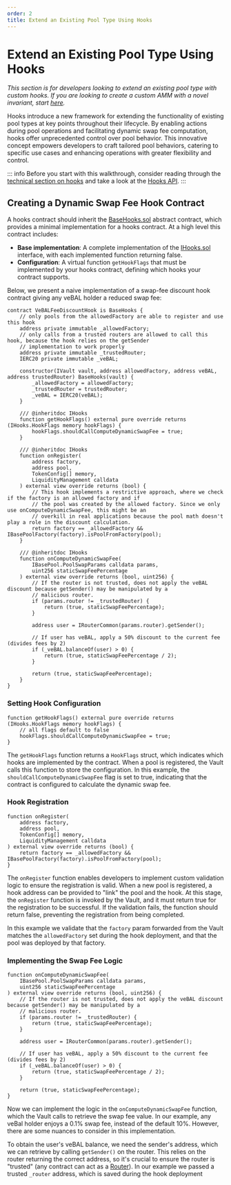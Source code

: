 ```yaml
---
order: 2
title: Extend an Existing Pool Type Using Hooks
---
```


# Extend an Existing Pool Type Using Hooks

_This section is for developers looking to extend an existing pool type with custom hooks. If you are looking to create a custom AMM with a novel invariant, start [here](/build-a-custom-amm/build-an-amm/create-custom-amm-with-novel-invariant.html)._

Hooks introduce a new framework for extending the functionality of existing pool types at key points throughout their lifecycle. By enabling actions during pool operations and facilitating dynamic swap fee computation, hooks offer unprecedented control over pool behavior. This innovative concept empowers developers to craft tailored pool behaviors, catering to specific use cases and enhancing operations with greater flexibility and control.

::: info
Before you start with this walkthrough, consider reading through the [technical section on hooks](/concepts/core-concepts/hooks.html#hook-contracts) and take a look at the [Hooks API](/developer-reference/contracts/hooks-api.html).
:::

## Creating a Dynamic Swap Fee Hook Contract

A hooks contract should inherit the [BaseHooks.sol](https://github.com/balancer/balancer-v3-monorepo/blob/main/pkg/vault/contracts/BaseHooks.sol) abstract contract, which provides a minimal implementation for a hooks contract. At a high level this contract includes:
* **Base implementation**: A complete implementation of the [IHooks.sol](https://github.com/balancer/balancer-v3-monorepo/blob/main/pkg/interfaces/contracts/vault/IHooks.sol) interface, with each implemented function returning false.
* **Configuration**: A virtual function `getHookFlags` that must be implemented by your hooks contract, defining which hooks your contract supports.

Below, we present a naive implementation of a swap-fee discount hook contract giving any veBAL holder a reduced swap fee:

```solidity
contract VeBALFeeDiscountHook is BaseHooks {
    // only pools from the allowedFactory are able to register and use this hook
    address private immutable _allowedFactory;
    // only calls from a trusted routers are allowed to call this hook, because the hook relies on the getSender
    // implementation to work properly
    address private immutable _trustedRouter;
    IERC20 private immutable _veBAL;

    constructor(IVault vault, address allowedFactory, address veBAL, address trustedRouter) BaseHooks(vault) {
        _allowedFactory = allowedFactory;
        _trustedRouter = trustedRouter;
        _veBAL = IERC20(veBAL);
    }

    /// @inheritdoc IHooks
    function getHookFlags() external pure override returns (IHooks.HookFlags memory hookFlags) {
        hookFlags.shouldCallComputeDynamicSwapFee = true;
    }

    /// @inheritdoc IHooks
    function onRegister(
        address factory,
        address pool,
        TokenConfig[] memory,
        LiquidityManagement calldata
    ) external view override returns (bool) {
        // This hook implements a restrictive approach, where we check if the factory is an allowed factory and if
        // the pool was created by the allowed factory. Since we only use onComputeDynamicSwapFee, this might be an
        // overkill in real applications because the pool math doesn't play a role in the discount calculation.
        return factory == _allowedFactory && IBasePoolFactory(factory).isPoolFromFactory(pool);
    }

    /// @inheritdoc IHooks
    function onComputeDynamicSwapFee(
        IBasePool.PoolSwapParams calldata params,
        uint256 staticSwapFeePercentage
    ) external view override returns (bool, uint256) {
        // If the router is not trusted, does not apply the veBAL discount because getSender() may be manipulated by a
        // malicious router.
        if (params.router != _trustedRouter) {
            return (true, staticSwapFeePercentage);
        }

        address user = IRouterCommon(params.router).getSender();

        // If user has veBAL, apply a 50% discount to the current fee (divides fees by 2)
        if (_veBAL.balanceOf(user) > 0) {
            return (true, staticSwapFeePercentage / 2);
        }

        return (true, staticSwapFeePercentage);
    }
}
```

### Setting Hook Configuration

```solidity
function getHookFlags() external pure override returns (IHooks.HookFlags memory hookFlags) {
    // all flags default to false
    hookFlags.shouldCallComputeDynamicSwapFee = true;
}
```

The `getHookFlags` function returns a `HookFlags` struct, which indicates which hooks are implemented by the contract. When a pool is registered, the Vault calls this function to store the configuration. In this example, the `shouldCallComputeDynamicSwapFee` flag is set to true, indicating that the contract is configured to calculate the dynamic swap fee.

### Hook Registration

```solidity
function onRegister(
    address factory,
    address pool,
    TokenConfig[] memory,
    LiquidityManagement calldata
) external view override returns (bool) {
    return factory == _allowedFactory && IBasePoolFactory(factory).isPoolFromFactory(pool);
}
```

The `onRegister` function enables developers to implement custom validation logic to ensure the registration is valid. When a new pool is registered, a hook address can be provided to "link" the pool and the hook. At this stage, the `onRegister` function is invoked by the Vault, and it must return true for the registration to be successful. If the validation fails, the function should return false, preventing the registration from being completed.

In this example we validate that the `factory` param forwarded from the Vault matches the `allowedFactory` set during the hook deployment, and that the pool was deployed by that factory.

### Implementing the Swap Fee Logic

```solidity
function onComputeDynamicSwapFee(
    IBasePool.PoolSwapParams calldata params,
    uint256 staticSwapFeePercentage
) external view override returns (bool, uint256) {
    // If the router is not trusted, does not apply the veBAL discount because getSender() may be manipulated by a
    // malicious router.
    if (params.router != _trustedRouter) {
        return (true, staticSwapFeePercentage);
    }

    address user = IRouterCommon(params.router).getSender();

    // If user has veBAL, apply a 50% discount to the current fee (divides fees by 2)
    if (_veBAL.balanceOf(user) > 0) {
        return (true, staticSwapFeePercentage / 2);
    }

    return (true, staticSwapFeePercentage);
}
```

Now we can implement the logic in the `onComputeDynamicSwapFee` function, which the Vault calls to retrieve the swap fee value. In our example, any veBal holder enjoys a 0.1% swap fee, instead of the default 10%. However, there are some nuances to consider in this implementation.

To obtain the user's veBAL balance, we need the sender's address, which we can retrieve by calling `getSender()` on the router. This relies on the router returning the correct address, so it's crucial to ensure the router is "trusted" (any contract can act as a [Router](/concepts/router/overview.html#routers)). In our example we passed a trusted `_router` address, which is saved during the hook deployment

